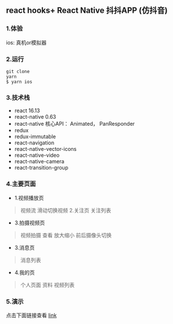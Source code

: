 ## react hooks+ React Native 抖抖APP (仿抖音)
### 1.体验
ios: 真机or模拟器

### 2.运行
```shell
git clone
yarn
$ yarn ios

```
### 3.技术栈
- react 16.13
- react-native 0.63
- react-native 核心API： Animated， PanResponder
- redux
- redux-immutable
- react-navigation
- react-native-vector-icons
- react-native-video
- react-native-camera
- react-transition-group

### 4.主要页面

- 1.视频播放页
> 视频流 滑动切换视频
> 2.关注页
> 关注列表
- 3.拍摄视频页
> 视频拍摄 查看 放大缩小 前后摄像头切换
- 3.消息页
> 消息列表
- 4.我的页
> 个人页面 资料 视频列表

### 5.演示

点击下面链接查看
[link](https://h5.pipix.com/s/JuHVwbo/)
